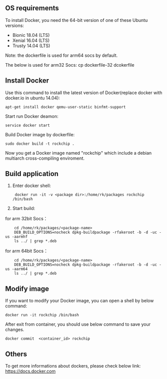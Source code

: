 ## OS requirements
To install Docker, you need the 64-bit version of one of these Ubuntu versions:

* Bionic 18.04 (LTS)
* Xenial 16.04 (LTS)
* Trusty 14.04 (LTS)

Note: the dockerfile is used for arm64 socs by default.

The below is used for arm32 Socs:
    cp dockerfile-32 dcokerfile

## Install Docker
Use this command to install the latest version of Docker(replace docker with docker.io in ubuntu 14.04):

	apt-get install docker qemu-user-static binfmt-support

Start run Docker deamon:

	service docker start

Build Docker image by dockerfile:

	sudo docker build -t rockchip .

Now you get a Docker image named "rockchip" which include a debian multiarch cross-compiling enviroment.

## Build application

1) Enter docker shell:

		docker run -it -v <package dir>:/home/rk/packages rockchip /bin/bash

2) Start build:

for arm 32bit Socs：<br>
		
		cd /home/rk/packages/<package-name>
		DEB_BUILD_OPTIONS=nocheck dpkg-buildpackage -rfakeroot -b -d -uc -us -aarmhf
		ls ../ | grep *.deb

for arm 64bit Socs：<br>

		cd /home/rk/packages/<package-name>
		DEB_BUILD_OPTIONS=nocheck dpkg-buildpackage -rfakeroot -b -d -uc -us -aarm64
		ls ../ | grep *.deb

## Modify image

If you want to modify your Docker image, you can open a shell by below command:

	docker run -it rockchip /bin/bash

After exit from container, you should use below command to save your changes.

	docker commit  <container_id> rockchip

## Others

To get more informations about dockers, please check below link:
https://docs.docker.com

